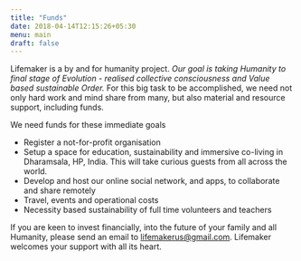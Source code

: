 ```yaml
---
title: "Funds"
date: 2018-04-14T12:15:26+05:30
menu: main
draft: false 
---
```

Lifemaker is a by and for humanity project. *Our goal is taking Humanity to final stage of Evolution - realised collective consciousness and Value based sustainable Order.* For this big task to be accomplished, we need not only hard work and mind share from many, but also material and resource support, including funds. 

We need funds for these immediate goals 

* Register a not-for-profit organisation
* Setup a space for education, sustainability and immersive co-living in Dharamsala, HP, India. This will take curious guests from all across the world.
* Develop and host our online social network, and apps, to collaborate and share remotely
* Travel, events and operational costs
* Necessity based sustainability of full time volunteers and teachers

If you are keen to invest financially, into the future of your family and all Humanity, please send an email to lifemakerus@gmail.com. Lifemaker welcomes your support with all its heart. 
